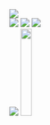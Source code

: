 
<!DOCTYPE html>
<html lang="en">
<head>
    <meta charset="UTF-8">
    <meta name="viewport" content="width=device-width, initial-scale=1.0">
    <meta http-equiv="X-UA-Compatible" content="ie=edge">
    <title>Hello</title>
    <link rel="stylesheet" href="https://cdn.jsdelivr.net/npm/bootstrap@4.5.3/dist/css/bootstrap.min.css" integrity="sha384-TX8t27EcRE3e/ihU7zmQxVncDAy5uIKz4rEkgIXeMed4M0jlfIDPvg6uqKI2xXr2" crossorigin="anonymous">
</head>
<body>
    <div class="container">
        <div class="row">
            <div class="col-md-6">
                <img src="https://picsum.photos/id/237/200/300" class="img-fluid">
            </div>
            <div class="col-md-2">
                <img src="https://picsum.photos/id/238/200/300" class="img-fluid">
                <img src="https://picsum.photos/id/239/200/300" class="img-fluid">
                <img src="https://picsum.photos/id/234/200/300" class="img-fluid">
            </div>
            <div class="col-md-4">
                <img src="https://picsum.photos/id/137/200/300" class="img-fluid">
                <img src="https://picsum.photos/id/287/200/300" style="height: 20%;">
            </div>
        </div> 
    </div>    
</body>
</html>

